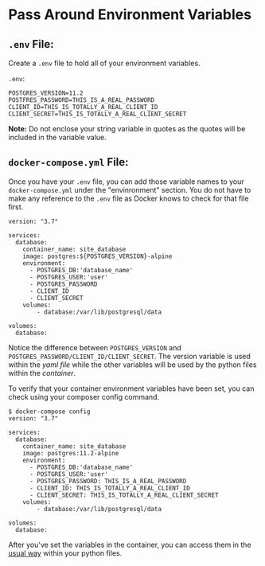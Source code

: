 # Pass Around Environment Variables

## `.env` File:

Create a `.env` file to hold all of your environment variables.

`.env`:
```
POSTGRES_VERSION=11.2
POSTFRES_PASSWORD=THIS_IS_A_REAL_PASSWORD
CLIENT_ID=THIS_IS_TOTALLY_A_REAL_CLIENT_ID
CLIENT_SECRET=THIS_IS_TOTALLY_A_REAL_CLIENT_SECRET
```

**Note:** Do not enclose your string variable in quotes as the quotes will be included in the variable value.

## `docker-compose.yml` File:

Once you have your `.env` file, you can add those variable names to your `docker-compose.yml` under the "envinronment" section. You do not have to make any reference to the `.env` file as Docker knows to check for that file first.

```
version: "3.7"

services:
  database:
    container_name: site_database
    image: postgres:${POSTGRES_VERSION}-alpine
    environment:
      - POSTGRES_DB:'database_name'
      - POSTGRES_USER:'user'
      - POSTGRES_PASSWORD
      - CLIENT_ID
      - CLIENT_SECRET
    volumes:
        - database:/var/lib/postgresql/data

volumes:
  database:
```

Notice the difference between `POSTGRES_VERSION` and `POSTGRES_PASSWORD/CLIENT_ID/CLIENT_SECRET`. The version variable is used within the _yaml file_ while the other variables will be used by the python files within the _container_.

To verify that your container environment variables have been set, you can check using your composer config command.

```
$ docker-compose config
version: "3.7"

services:
  database:
    container_name: site_database
    image: postgres:11.2-alpine
    environment:
      - POSTGRES_DB:'database_name'
      - POSTGRES_USER:'user'
      - POSTGRES_PASSWORD: THIS_IS_A_REAL_PASSWORD
      - CLIENT_ID: THIS_IS_TOTALLY_A_REAL_CLIENT_ID
      - CLIENT_SECRET: THIS_IS_TOTALLY_A_REAL_CLIENT_SECRET
    volumes:
        - database:/var/lib/postgresql/data

volumes:
  database:

```

After you've set the variables in the container, you can access them in the [usual way](https://github.com/jcatoe/til/blob/master/python/different-ways-to-access-environment-variables.md) within your python files.
